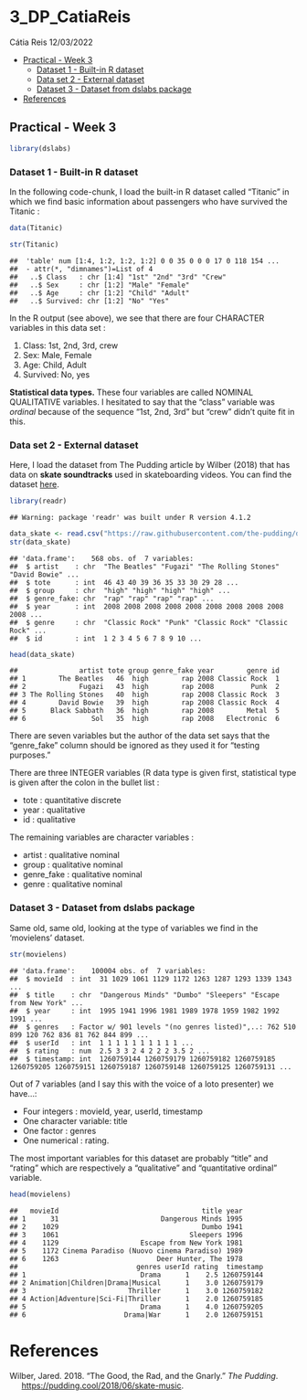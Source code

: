 3_DP_CatiaReis
================
Cátia Reis
12/03/2022

-   [Practical - Week 3](#practical---week-3)
    -   [Dataset 1 - Built-in R
        dataset](#dataset-1---built-in-r-dataset)
    -   [Data set 2 - External dataset](#data-set-2---external-dataset)
    -   [Dataset 3 - Dataset from dslabs
        package](#dataset-3---dataset-from-dslabs-package)
-   [References](#references)

## Practical - Week 3

``` r
library(dslabs)
```

### Dataset 1 - Built-in R dataset

In the following code-chunk, I load the built-in R dataset called
“Titanic” in which we find basic information about passengers who have
survived the Titanic :

``` r
data(Titanic)
```

``` r
str(Titanic)
```

    ##  'table' num [1:4, 1:2, 1:2, 1:2] 0 0 35 0 0 0 17 0 118 154 ...
    ##  - attr(*, "dimnames")=List of 4
    ##   ..$ Class   : chr [1:4] "1st" "2nd" "3rd" "Crew"
    ##   ..$ Sex     : chr [1:2] "Male" "Female"
    ##   ..$ Age     : chr [1:2] "Child" "Adult"
    ##   ..$ Survived: chr [1:2] "No" "Yes"

In the R output (see above), we see that there are four CHARACTER
variables in this data set :

1.  Class: 1st, 2nd, 3rd, crew
2.  Sex: Male, Female
3.  Age: Child, Adult
4.  Survived: No, yes

**Statistical data types.** These four variables are called NOMINAL
QUALITATIVE variables. I hesitated to say that the “class” variable was
*ordinal* because of the sequence “1st, 2nd, 3rd” but “crew” didn’t
quite fit in this.

### Data set 2 - External dataset

Here, I load the dataset from The Pudding article by Wilber (2018) that
has data on **skate soundtracks** used in skateboarding videos. You can
find the dataset
[here](https://github.com/the-pudding/data/blob/master/skate-music/soundtrack_data.csv).

``` r
library(readr)
```

    ## Warning: package 'readr' was built under R version 4.1.2

``` r
data_skate <- read.csv("https://raw.githubusercontent.com/the-pudding/data/master/skate-music/soundtrack_data.csv")
str(data_skate)
```

    ## 'data.frame':    568 obs. of  7 variables:
    ##  $ artist    : chr  "The Beatles" "Fugazi" "The Rolling Stones" "David Bowie" ...
    ##  $ tote      : int  46 43 40 39 36 35 33 30 29 28 ...
    ##  $ group     : chr  "high" "high" "high" "high" ...
    ##  $ genre_fake: chr  "rap" "rap" "rap" "rap" ...
    ##  $ year      : int  2008 2008 2008 2008 2008 2008 2008 2008 2008 2008 ...
    ##  $ genre     : chr  "Classic Rock" "Punk" "Classic Rock" "Classic Rock" ...
    ##  $ id        : int  1 2 3 4 5 6 7 8 9 10 ...

``` r
head(data_skate)
```

    ##               artist tote group genre_fake year        genre id
    ## 1        The Beatles   46  high        rap 2008 Classic Rock  1
    ## 2             Fugazi   43  high        rap 2008         Punk  2
    ## 3 The Rolling Stones   40  high        rap 2008 Classic Rock  3
    ## 4        David Bowie   39  high        rap 2008 Classic Rock  4
    ## 5      Black Sabbath   36  high        rap 2008        Metal  5
    ## 6                Sol   35  high        rap 2008   Electronic  6

There are seven variables but the author of the data set says that the
“genre_fake” column should be ignored as they used it for “testing
purposes.” <!-- cite source -->

There are three INTEGER variables (R data type is given first,
statistical type is given after the colon in the bullet list :

-   tote : quantitative discrete
-   year : qualitative
-   id : qualitative

The remaining variables are character variables :

-   artist : qualitative nominal
-   group : qualitative nominal
-   genre_fake : qualitative nominal
-   genre : qualitative nominal

### Dataset 3 - Dataset from dslabs package

Same old, same old, looking at the type of variables we find in the
‘movielens’ dataset.

``` r
str(movielens)
```

    ## 'data.frame':    100004 obs. of  7 variables:
    ##  $ movieId  : int  31 1029 1061 1129 1172 1263 1287 1293 1339 1343 ...
    ##  $ title    : chr  "Dangerous Minds" "Dumbo" "Sleepers" "Escape from New York" ...
    ##  $ year     : int  1995 1941 1996 1981 1989 1978 1959 1982 1992 1991 ...
    ##  $ genres   : Factor w/ 901 levels "(no genres listed)",..: 762 510 899 120 762 836 81 762 844 899 ...
    ##  $ userId   : int  1 1 1 1 1 1 1 1 1 1 ...
    ##  $ rating   : num  2.5 3 3 2 4 2 2 2 3.5 2 ...
    ##  $ timestamp: int  1260759144 1260759179 1260759182 1260759185 1260759205 1260759151 1260759187 1260759148 1260759125 1260759131 ...

Out of 7 variables (and I say this with the voice of a loto presenter)
we have…: <!-- change?-->

-   Four integers : movieId, year, userId, timestamp
-   One character variable: title
-   One factor : genres
-   One numerical : rating.

The most important variables for this dataset are probably “title” and
“rating” which are respectively a “qualitative” and “quantitative
ordinal” variable.

``` r
head(movielens)
```

    ##   movieId                                   title year
    ## 1      31                         Dangerous Minds 1995
    ## 2    1029                                   Dumbo 1941
    ## 3    1061                                Sleepers 1996
    ## 4    1129                    Escape from New York 1981
    ## 5    1172 Cinema Paradiso (Nuovo cinema Paradiso) 1989
    ## 6    1263                        Deer Hunter, The 1978
    ##                             genres userId rating  timestamp
    ## 1                            Drama      1    2.5 1260759144
    ## 2 Animation|Children|Drama|Musical      1    3.0 1260759179
    ## 3                         Thriller      1    3.0 1260759182
    ## 4 Action|Adventure|Sci-Fi|Thriller      1    2.0 1260759185
    ## 5                            Drama      1    4.0 1260759205
    ## 6                        Drama|War      1    2.0 1260759151

# References

<div id="refs" class="references csl-bib-body hanging-indent">

<div id="ref-wilber_good_2018" class="csl-entry">

Wilber, Jared. 2018. “The Good, the Rad, and the Gnarly.” *The Pudding*.
<https://pudding.cool/2018/06/skate-music>.

</div>

</div>
